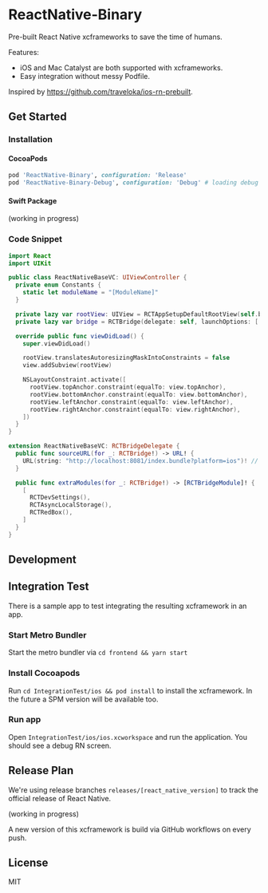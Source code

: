 # ReactNative-Binary

Pre-built React Native xcframeworks to save the time of humans.

Features:

- iOS and Mac Catalyst are both supported with xcframeworks.
- Easy integration without messy Podfile.

Inspired by <https://github.com/traveloka/ios-rn-prebuilt>.

## Get Started

### Installation

#### CocoaPods

```rb
pod 'ReactNative-Binary', configuration: 'Release'
pod 'ReactNative-Binary-Debug', configuration: 'Debug' # loading debug support
```

#### Swift Package

(working in progress)

### Code Snippet

```swift
import React
import UIKit

public class ReactNativeBaseVC: UIViewController {
  private enum Constants {
    static let moduleName = "[ModuleName]"
  }

  private lazy var rootView: UIView = RCTAppSetupDefaultRootView(self.bridge, Constants.moduleName, [:])
  private lazy var bridge = RCTBridge(delegate: self, launchOptions: [:])

  override public func viewDidLoad() {
    super.viewDidLoad()

    rootView.translatesAutoresizingMaskIntoConstraints = false
    view.addSubview(rootView)

    NSLayoutConstraint.activate([
      rootView.topAnchor.constraint(equalTo: view.topAnchor),
      rootView.bottomAnchor.constraint(equalTo: view.bottomAnchor),
      rootView.leftAnchor.constraint(equalTo: view.leftAnchor),
      rootView.rightAnchor.constraint(equalTo: view.rightAnchor),
    ])
  }
}

extension ReactNativeBaseVC: RCTBridgeDelegate {
  public func sourceURL(for _: RCTBridge!) -> URL! {
    URL(string: "http://localhost:8081/index.bundle?platform=ios")! // or your local JavaScript bundle file
  }

  public func extraModules(for _: RCTBridge!) -> [RCTBridgeModule]! {
    [
      RCTDevSettings(),
      RCTAsyncLocalStorage(),
      RCTRedBox(),
    ]
  }
}


```

## Development

## Integration Test
There is a sample app to test integrating the resulting xcframework in an app. 

### Start Metro Bundler
Start the metro bundler via `cd frontend && yarn start`

### Install Cocoapods
Run `cd IntegrationTest/ios && pod install` to install the xcframework. In the future a SPM version will be available too.

### Run app
Open `IntegrationTest/ios/ios.xcworkspace` and run the application. You should see a debug RN screen.

## Release Plan

We're using release branches `releases/[react_native_version]` to track the official release of React Native.

(working in progress)

A new version of this xcframework is build via GitHub workflows on every push.


## License

MIT

